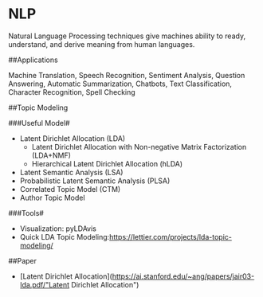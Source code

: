 # NLP
Natural Language Processing techniques give machines ability to ready, understand, and derive meaning from human languages.

##Applications

Machine Translation, Speech Recognition, Sentiment Analysis, Question Answering, Automatic Summarization, Chatbots, Text Classification, Character Recognition, Spell Checking

##Topic Modeling

###Useful Model#
- Latent Dirichlet Allocation (LDA)
  - Latent Dirichlet Allocation with Non-negative Matrix Factorization (LDA+NMF)
  - Hierarchical Latent Dirichlet Allocation (hLDA)
- Latent Semantic Analysis (LSA)
- Probabilistic Latent Semantic Analysis (PLSA)
- Correlated Topic Model (CTM)
- Author Topic Model


###Tools#
- Visualization: pyLDAvis
- Quick LDA Topic Modeling:<https://lettier.com/projects/lda-topic-modeling/>

##Paper
- [Latent Dirichlet Allocation](https://ai.stanford.edu/~ang/papers/jair03-lda.pdf/"Latent Dirichlet Allocation")
